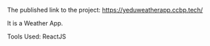 The published link to the project: https://yeduweatherapp.ccbp.tech/

It is a Weather App.

Tools Used: ReactJS
